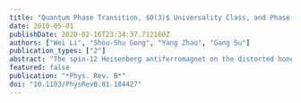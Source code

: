 ```yaml
---
title: "Quantum Phase Transition, $O(3)$ Universality Class, and Phase Diagram of the Spin-$frac12$ Heisenberg Antiferromagnet on a Distorted Honeycomb Lattice: A Tensor Renormalization-Group Study"
date: 2010-05-01
publishDate: 2020-02-16T23:34:37.712160Z
authors: ["Wei Li", "Shou-Shu Gong", "Yang Zhao", "Gang Su"]
publication_types: ["2"]
abstract: "The spin-12 Heisenberg antiferromagnet on the distorted honeycomb (DHC) lattice is studied by means of the tensor renormalization-group method. It is unveiled that the system has a quantum phase transition of second order between the gapped quantum dimer phase and a collinear Néel phase at the critical point of coupling ratio $α$c$∼eq$0.54, where the quantum critical exponents $ν∼eq$0.69(2) and $γ∼eq$1.363(8) are obtained. The quantum criticality is found to fall into the O(3) universality class. A ground-state phase diagram in the field-coupling ratio plane is proposed, where the phases such as the dimer, semiclassical Néel, and polarized phases are identified. A link between the present spin system to the boson Hubbard model on the DHC lattice is also discussed."
featured: false
publication: "*Phys. Rev. B*"
doi: "10.1103/PhysRevB.81.184427"
---
```


